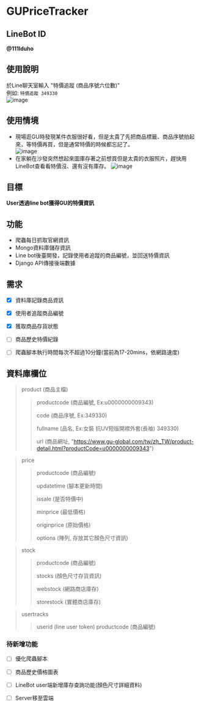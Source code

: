 # GUPriceTracker

## LineBot ID
**@111lduho**

## 使用說明
於Line聊天室輸入
"特價追蹤 (商品序號六位數)"  
例如:
`特價追蹤 349330`  
![image](https://github.com/a35780104/GUPriceTracker/assets/34364797/876ddbb6-21d9-4f3b-a46a-d8e1f72d07e0)


## 使用情境
* 現場逛GU時發現某件衣服很好看，但是太貴了先把商品標籤、商品序號拍起來，等特價再買，但是通常特價的時候都忘記了。  
![image](https://github.com/a35780104/GUPriceTracker/assets/34364797/f90abd7c-68de-4d35-a943-69b4d740d1a4)
* 在家躺在沙發突然想起來圖庫存著之前想買但是太貴的衣服照片，趕快用LineBot查看看特價沒、還有沒有庫存。
![image](https://github.com/a35780104/GUPriceTracker/assets/34364797/bf487335-d68d-43a0-ad3d-ef2a53a48e05)


## 目標
**User透過line bot獲得GU的特價資訊**


## 功能
* 爬蟲每日抓取官網資訊
* Mongo資料庫儲存資訊
* Line bot後臺開發，記錄使用者追蹤的商品編號，並回送特價資訊
* Django API傳接後端數據


## 需求
- [X] 資料庫記錄商品資訊
- [X] 使用者追蹤商品編號
- [X] 獲取商品存貨狀態
- [ ] 商品歷史特價紀錄
- [ ] 爬蟲腳本執行時間每次不超過10分鐘(當前為17-20mins，依網路速度)


## 資料庫欄位
> product (商品主檔)
>>productcode (商品編號, Ex:u0000000009343)
>>
>>code (商品序號, Ex:349330)
>>
>>fullname (品名, Ex:女裝 抗UV短版開襟外套(長袖) 349330)
>>
>>url (商品網址, "https://www.gu-global.com/tw/zh_TW/product-detail.html?productCode=u0000000009343")

>price
>>productcode (商品編號)
>>
>>updatetime (腳本更新時間)
>>
>>issale (是否特價中)
>>
>>minprice (最低價格)
>>
>>originprice (原始價格)
>>
>>options (陣列, 存放其它顏色尺寸資訊)

>stock
>>productcode (商品編號)
>>
>>stocks (顏色尺寸存貨資訊)
>>
>>webstock (網路商店庫存)
>>
>>storestock (實體商店庫存)

>usertracks
>>userid (line user token)
>>productcode (商品編號)

### 待新增功能
- [ ] 優化爬蟲腳本
- [ ] 商品歷史價格圖表
- [ ] LineBot user端新增庫存查詢功能(顏色尺寸詳細資料)
- [ ] Server移至雲端


